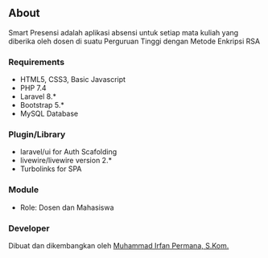 ## About
Smart Presensi adalah aplikasi absensi untuk setiap mata kuliah yang diberika oleh dosen di suatu Perguruan Tinggi dengan Metode Enkripsi RSA

### Requirements
- HTML5, CSS3, Basic Javascript
- PHP 7.4
- Laravel 8.*
- Bootstrap 5.*
- MySQL Database

### Plugin/Library
- laravel/ui for Auth Scafolding
- livewire/livewire version 2.*
- Turbolinks for SPA

### Module
- Role: Dosen dan Mahasiswa

### Developer
Dibuat dan dikembangkan oleh [Muhammad Irfan Permana, S.Kom.](https://wa.me/+6283140617623)
